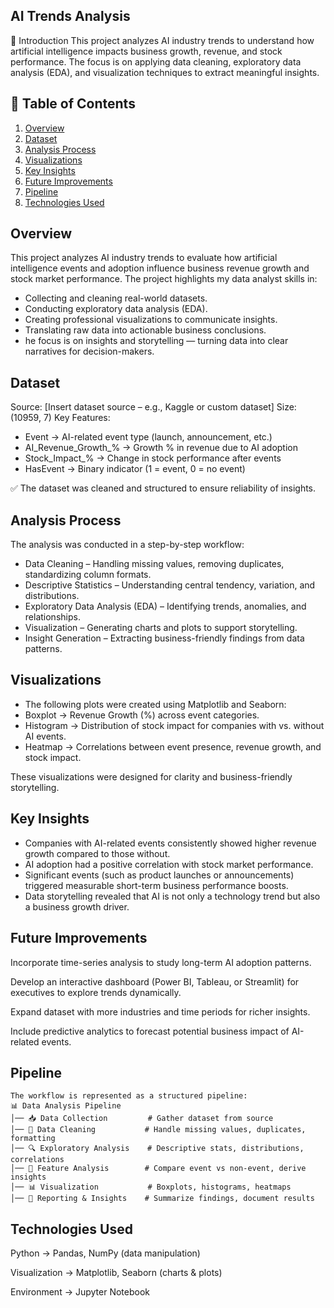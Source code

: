 ## AI Trends Analysis
🔹 Introduction
This project analyzes AI industry trends to understand how artificial intelligence impacts business growth, revenue, and stock performance. The focus is on applying data cleaning, exploratory data analysis (EDA), and visualization techniques to extract meaningful insights.

## 📑 Table of Contents  
1. [Overview](#overview)  
2. [Dataset](#dataset)  
3. [Analysis Process](#analysis-process)  
5. [Visualizations](#visualizations)
6. [Key Insights](#key-insights)
7. [Future Improvements](#future-improvements)
8. [Pipeline](#pipeline)
9. [Technologies Used](#technologies-used)  

## Overview

This project analyzes AI industry trends to evaluate how artificial intelligence events and adoption influence business revenue growth and stock market performance.
The project highlights my data analyst skills in:
- Collecting and cleaning real-world datasets.
- Conducting exploratory data analysis (EDA).
- Creating professional visualizations to communicate insights.
- Translating raw data into actionable business conclusions.
- he focus is on insights and storytelling — turning data into clear narratives for decision-makers.

## Dataset

Source: [Insert dataset source – e.g., Kaggle or custom dataset]
Size:(10959, 7) 
Key Features:
- Event → AI-related event type (launch, announcement, etc.)
- AI_Revenue_Growth_% → Growth % in revenue due to AI adoption
- Stock_Impact_% → Change in stock performance after events
- HasEvent → Binary indicator (1 = event, 0 = no event)

✅ The dataset was cleaned and structured to ensure reliability of insights.

## Analysis Process
The analysis was conducted in a step-by-step workflow:
- Data Cleaning – Handling missing values, removing duplicates, standardizing column formats.
- Descriptive Statistics – Understanding central tendency, variation, and distributions.
- Exploratory Data Analysis (EDA) – Identifying trends, anomalies, and relationships.
- Visualization – Generating charts and plots to support storytelling.
- Insight Generation – Extracting business-friendly findings from data patterns.

## Visualizations
- The following plots were created using Matplotlib and Seaborn:
- Boxplot → Revenue Growth (%) across event categories.
- Histogram → Distribution of stock impact for companies with vs. without AI events.
- Heatmap → Correlations between event presence, revenue growth, and stock impact.

These visualizations were designed for clarity and business-friendly storytelling.

## Key Insights
* Companies with AI-related events consistently showed higher revenue growth compared to those without.
* AI adoption had a positive correlation with stock market performance.
* Significant events (such as product launches or announcements) triggered measurable short-term business performance boosts.
* Data storytelling revealed that AI is not only a technology trend but also a business growth driver.

## Future Improvements
Incorporate time-series analysis to study long-term AI adoption patterns.

Develop an interactive dashboard (Power BI, Tableau, or Streamlit) for executives to explore trends dynamically.

Expand dataset with more industries and time periods for richer insights.

Include predictive analytics to forecast potential business impact of AI-related events.


## Pipeline
```
The workflow is represented as a structured pipeline:
📊 Data Analysis Pipeline
│── 📥 Data Collection         # Gather dataset from source
│── 🧹 Data Cleaning           # Handle missing values, duplicates, formatting
│── 🔍 Exploratory Analysis    # Descriptive stats, distributions, correlations
│── 📑 Feature Analysis        # Compare event vs non-event, derive insights
│── 📊 Visualization           # Boxplots, histograms, heatmaps
│── 📝 Reporting & Insights    # Summarize findings, document results
```

## Technologies Used
Python → Pandas, NumPy (data manipulation)

Visualization → Matplotlib, Seaborn (charts & plots)

Environment → Jupyter Notebook



